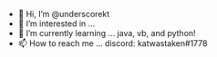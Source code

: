 - 👋 Hi, I’m @underscorekt
- 👀 I’m interested in ...
- 🌱 I’m currently learning ... java, vb, and python!
- 📫 How to reach me ... discord: katwastaken#1778

<!---
underscorekt/underscorekt is a ✨ special ✨ repository because its `README.md` (this file) appears on your GitHub profile.
You can click the Preview link to take a look at your changes.
--->
